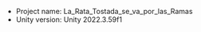 <!-- UNITY CODE ASSIST INSTRUCTIONS START -->
- Project name: La_Rata_Tostada_se_va_por_las_Ramas
- Unity version: Unity 2022.3.59f1
<!-- UNITY CODE ASSIST INSTRUCTIONS END -->